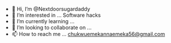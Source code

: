 - 👋 Hi, I’m @Nextdoorsugardaddy
- 👀 I’m interested in ... Software hacks
- 🌱 I’m currently learning ...
- 💞️ I’m looking to collaborate on ...
- 📫 How to reach me ... chukwuemekannaemeka56@gmail.com

<!---
Nextdoorsugardaddy/Nextdoorsugardaddy is a ✨ special ✨ repository because its `README.md` (this file) appears on your GitHub profile.
You can click the Preview link to take a look at your changes.
--->
